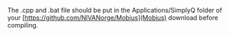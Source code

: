 The .cpp and .bat file should be put in the Applications/SimplyQ folder of your [https://github.com/NIVANorge/Mobius](Mobius) download before compiling.
